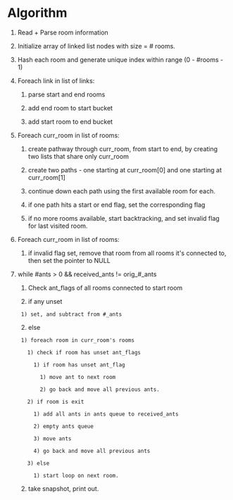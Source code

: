 # Algorithm

1) Read + Parse room information

2) Initialize array of linked list nodes with size = # rooms.

3) Hash each room and generate unique index within range (0 - #rooms - 1)

4) Foreach link in list of links:

    1) parse start and end rooms

    2) add end room to start bucket

    3) add start room to end bucket

5) Foreach curr_room in list of rooms:

    1) create pathway through curr_room, from start to end, by creating two lists that share only curr_room

    2) create two paths - one starting at curr_room[0] and one starting at curr_room[1]

    3) continue down each path using the first available room for each.

    4) if one path hits a start or end flag, set the corresponding flag

    5) if no more rooms available, start backtracking, and set invalid flag for last visited room.

5) Foreach curr_room in list of rooms:

    1) if invalid flag set, remove that room from all rooms it's connected to, then set the pointer to NULL

6) while #ants > 0 && received_ants != orig_#_ants

    1) Check ant_flags of all rooms connected to start room

      1) if any unset

        1) set, and subtract from #_ants

      2) else

        1) foreach room in curr_room's rooms

          1) check if room has unset ant_flags

            1) if room has unset ant_flag

              1) move ant to next room

              2) go back and move all previous ants.

          2) if room is exit

            1) add all ants in ants queue to received_ants

            2) empty ants queue

            3) move ants

            4) go back and move all previous ants

          3) else

            1) start loop on next room.

    2) take snapshot, print out.

<!--
    1) start-list
      1) init start-list(curr_room)
      2) foreach prospective_room in curr_room bucket:
        1) if prospective_room->start, return list
        2) if prospective_room not in start-list, add to start-list, change curr_room to new room
      3) if no prospective rooms available, remove last room, backtrack
    2) end-list
      1) init end-list(curr_room)
      2) foreach prospective_room in curr_room bucket:
        1) if prospective_room->end, return list
        2) if prospective_room not in start-list or end-list, add to end-list, change curr_room to new room
      3) if no prospective rooms available, mark last room as -1, remove, backtrack
    -->
